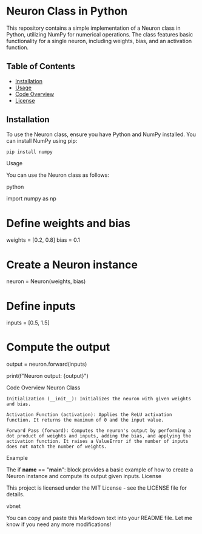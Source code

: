 # Neuron Class in Python

This repository contains a simple implementation of a Neuron class in Python, utilizing NumPy for numerical operations. The class features basic functionality for a single neuron, including weights, bias, and an activation function.

## Table of Contents

- [Installation](#installation)
- [Usage](#usage)
- [Code Overview](#code-overview)
- [License](#license)

## Installation

To use the Neuron class, ensure you have Python and NumPy installed. You can install NumPy using pip:

```bash
pip install numpy
```

Usage

You can use the Neuron class as follows:

python

import numpy as np

# Define weights and bias
weights = [0.2, 0.8]
bias = 0.1

# Create a Neuron instance
neuron = Neuron(weights, bias)

# Define inputs
inputs = [0.5, 1.5]

# Compute the output
output = neuron.forward(inputs)

print(f"Neuron output: {output}")

Code Overview
Neuron Class

    Initialization (__init__): Initializes the neuron with given weights and bias.

    Activation Function (activation): Applies the ReLU activation function. It returns the maximum of 0 and the input value.

    Forward Pass (forward): Computes the neuron's output by performing a dot product of weights and inputs, adding the bias, and applying the activation function. It raises a ValueError if the number of inputs does not match the number of weights.

Example

The if __name__ == "__main__": block provides a basic example of how to create a Neuron instance and compute its output given inputs.
License

This project is licensed under the MIT License - see the LICENSE file for details.

vbnet


You can copy and paste this Markdown text into your README file. Let me know if you need any more modifications!

